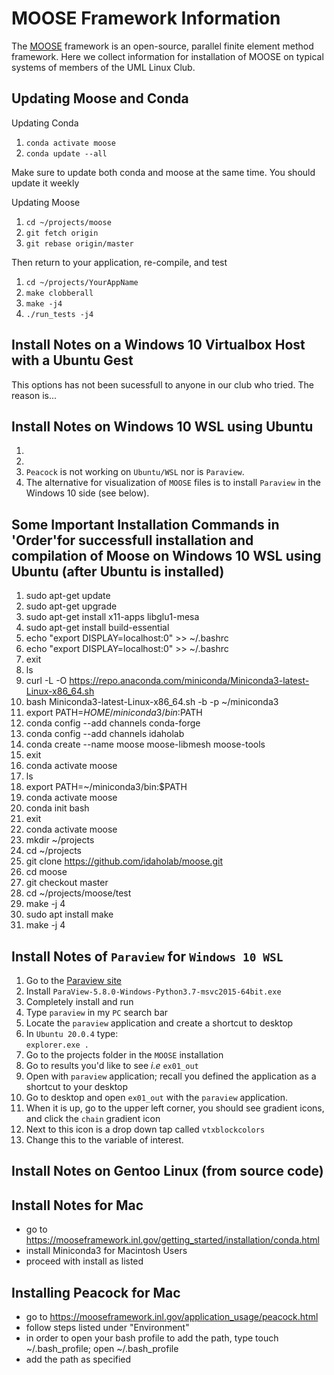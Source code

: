# MOOSE Framework Information

The [MOOSE](https://mooseframework.org) framework is an open-source, parallel finite element method framework.
Here we collect information for installation of MOOSE on typical systems of members of the UML Linux Club.

## Updating Moose and Conda

Updating Conda
1. `conda activate moose`
1. `conda update --all`

Make sure to update both conda and moose at the same time. You should update it weekly

Updating Moose
1. `cd ~/projects/moose`
1. `git fetch origin`
1. `git rebase origin/master`

Then return to your application, re-compile, and test
1. `cd ~/projects/YourAppName`
1. `make clobberall`
1. `make -j4`
1. `./run_tests -j4`

## Install Notes on a Windows 10 Virtualbox Host with a Ubuntu Gest

This options has not been sucessfull to anyone in our club who tried. The reason is...

## Install Notes on Windows 10 WSL using Ubuntu

1. 
1.
1. `Peacock` is not working on `Ubuntu/WSL` nor is `Paraview`. 
1. The alternative for visualization of `MOOSE` files is to install `Paraview` in the Windows 10 side (see below).
## Some Important Installation Commands in 'Order'for successfull installation and compilation of Moose on Windows 10 WSL using Ubuntu (after Ubuntu is installed)
1.    sudo apt-get update
1.    sudo apt-get upgrade
1.    sudo apt-get install x11-apps libglu1-mesa
1.    sudo apt-get install build-essential
1.    echo "export DISPLAY=localhost:0" >> ~/.bashrc
1.    echo "export DISPLAY=localhost:0" >> ~/.bashrc
1.    exit
1.    ls
1.    curl -L -O https://repo.anaconda.com/miniconda/Miniconda3-latest-Linux-x86_64.sh
1.    bash Miniconda3-latest-Linux-x86_64.sh -b -p ~/miniconda3
1.    export PATH=$HOME/miniconda3/bin:$PATH
1.    conda config --add channels conda-forge
1.    conda config --add channels idaholab
1.    conda create --name moose moose-libmesh moose-tools
1.    exit
1.    conda activate moose
1.    ls
1.    export PATH=~/miniconda3/bin:$PATH
1.    conda activate moose
1.    conda init bash
1.    exit
1.    conda activate moose
1.    mkdir ~/projects
1.    cd ~/projects
1.    git clone https://github.com/idaholab/moose.git
1.    cd moose
1.    git checkout master
1.    cd ~/projects/moose/test
1.    make -j 4
1.    sudo apt install make
1.    make -j 4

## Install Notes of `Paraview` for `Windows 10 WSL`
 1. Go to the [Paraview site](https://www.paraview.org/download)
 1. Install `ParaView-5.8.0-Windows-Python3.7-msvc2015-64bit.exe`
 1. Completely install and run
 1. Type `paraview` in my `PC` search bar
 1. Locate the `paraview` application and create a shortcut to desktop
 1. In `Ubuntu 20.0.4` type:   
     `explorer.exe .`
 1. Go to the projects folder in the `MOOSE` installation
 1. Go to results you'd like to see *i.e* `ex01_out`
 1. Open with `paraview` application; recall you defined the application as a shortcut to your desktop
 1. Go to desktop and open `ex01_out` with the `paraview` application. 
 1. When it is up, go to the upper left corner, you should see gradient icons, and click the `chain` gradient icon
 1. Next to this icon is a drop down tap called `vtxblockcolors`
 1. Change this to the variable of interest. 

## Install Notes on Gentoo Linux (from source code)

## Install Notes for Mac
- go to https://mooseframework.inl.gov/getting_started/installation/conda.html
- install Miniconda3 for Macintosh Users
- proceed with install as listed

## Installing Peacock for Mac
- go to https://mooseframework.inl.gov/application_usage/peacock.html
- follow steps listed under "Environment"
- in order to open your bash profile to add the path, type touch ~/.bash_profile; open ~/.bash_profile
- add the path as specified
